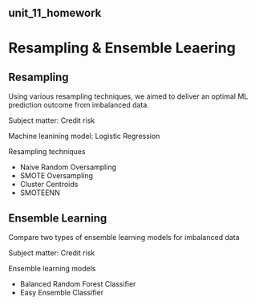 ## unit_11_homework
# Resampling & Ensemble Leaering

## Resampling
Using various resampling techniques, we aimed to deliver an optimal ML prediction outcome from imbalanced data.

Subject matter: Credit risk

Machine leanining model: Logistic Regression

Resampling techniques
- Naive Random Oversampling<br />
- SMOTE Oversampling<br />
- Cluster Centroids<br />
- SMOTEENN<br />

## Ensemble Learning
Compare two types of ensemble learning models for imbalanced data

Subject matter: Credit risk

Ensemble learning models
- Balanced Random Forest Classifier<br />
- Easy Ensemble Classifier<br />
